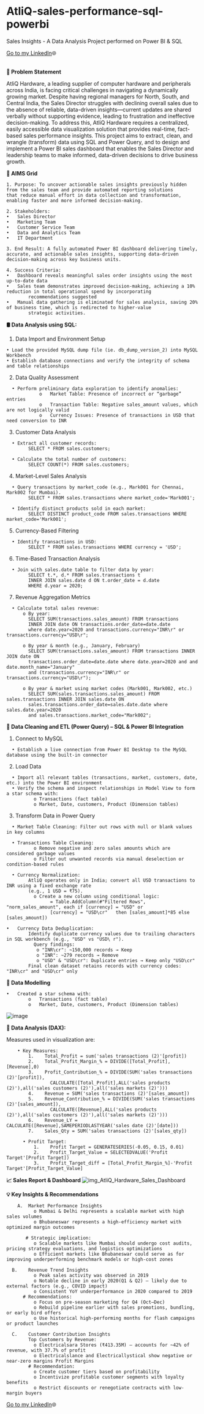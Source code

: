 # AtliQ-sales-performance-sql-powerbi
Sales Insights - A Data Analysis Project performed on Power BI &amp; SQL

<a href="https://www.linkedin.com/in/juhiajwani/" target="_blank" rel="noopener noreferrer" style="text-decoration: none; color: inherit; display: inline-flex; align-items: center;">
  <span style="text-decoration: underline;">Go to my LinkedIn</span>
  <span style="margin-left: 4 px;">🌐</span>
</a>
<br>
<br>

**🧩 Problem Statement**

AtliQ Hardware, a leading supplier of computer hardware and peripherals across India, is facing critical challenges in navigating a dynamically growing market. Despite having regional managers for North, South, and Central India, the Sales Director struggles with declining overall sales due to the absence of reliable, data-driven insights—current updates are shared verbally without supporting evidence, leading to frustration and ineffective decision-making. To address this, AtliQ Hardware requires a centralized, easily accessible data visualization solution that provides real-time, fact-based sales performance insights. This project aims to extract, clean, and wrangle (transform) data using SQL and Power Query, and to design and implement a Power BI sales dashboard that enables the Sales Director and leadership teams to make informed, data-driven decisions to drive business growth.


**🎯 AIMS Grid**
```
1. Purpose: To uncover actionable sales insights previously hidden from the sales team and provide automated reporting solutions
that reduce manual effort in data collection and transformation, enabling faster and more informed decision-making.

2. Stakeholders:
•	Sales Director
•	Marketing Team
•	Customer Service Team
•	Data and Analytics Team
•	IT Department

3. End Result: A fully automated Power BI dashboard delivering timely, accurate, and actionable sales insights, supporting data-driven
decision-making across key business units.

4. Success Criteria:
•	Dashboard reveals meaningful sales order insights using the most up-to-date data
•	Sales team demonstrates improved decision-making, achieving a 10% reduction in total operational spend by incorporating
        recommendations suggested
•	Manual data gathering is eliminated for sales analysis, saving 20% of business time, which is redirected to higher-value
        strategic activities.
```

**🛢️	Data Analysis using SQL:**

1.	Data Import and Environment Setup
   ```
  •	Load the provided MySQL dump file (ie. db_dump_version_2) into MySQL Workbench
  •	Establish database connections and verify the integrity of schema and table relationships
```

2. Data Quality Assessment
```
  •	Perform preliminary data exploration to identify anomalies:
            o	Market Table: Presence of incorrect or “garbage” entries
            o	Transaction Table: Negative sales_amount values, which are not logically valid
            o	Currency Issues: Presence of transactions in USD that need conversion to INR
```

3. Customer Data Analysis
```
  •	Extract all customer records:
        SELECT * FROM sales.customers;

  •	Calculate the total number of customers:
        SELECT COUNT(*) FROM sales.customers;
```

4. Market-Level Sales Analysis
```
  •	Query transactions by market_code (e.g., Mark001 for Chennai, Mark002 for Mumbai).
        SELECT * FROM sales.transactions where market_code='Mark001';

  •	Identify distinct products sold in each market:
        SELECT DISTINCT product_code FROM sales.transactions WHERE market_code='Mark001';
```

5. Currency-Based Filtering
```
  •	Identify transactions in USD:
        SELECT * FROM sales.transactions WHERE currency = 'USD';
```
6. Time-Based Transaction Analysis
```
  •	Join with sales.date table to filter data by year:
        SELECT t.*, d.* FROM sales.transactions t
        INNER JOIN sales.date d ON t.order_date = d.date
        WHERE d.year = 2020;
```
7. Revenue Aggregation Metrics
```
  •	Calculate total sales revenue:
      o	By year:
        SELECT SUM(transactions.sales_amount) FROM transactions
        INNER JOIN date ON transactions.order_date=date.date
        where date.year=2020 and transactions.currency="INR\r" or transactions.currency="USD\r";

      o	By year & month (e.g., January, February)
        SELECT SUM(transactions.sales_amount) FROM transactions INNER JOIN date ON
        transactions.order_date=date.date where date.year=2020 and and date.month_name="January"
        and (transactions.currency="INR\r" or transactions.currency="USD\r");

      o	By year & market using market codes (Mark001, Mark002, etc.)
        SELECT SUM(sales.transactions.sales_amount) FROM sales.transactions INNER JOIN sales.date ON
        sales.transactions.order_date=sales.date.date where sales.date.year=2020
        and sales.transactions.market_code="Mark002";
```
**🧹	Data Cleaning and ETL (Power Query) – SQL & Power BI Integration**

1.	 Connect to MySQL
```
  •	Establish a live connection from Power BI Desktop to the MySQL database using the built-in connector
```
2.	Load Data
```
  •	Import all relevant tables (transactions, market, customers, date, etc.) into the Power BI environment
  •	Verify the schema and inspect relationships in Model View to form a star schema with:
          o	Transactions (fact table)
          o	Market, Date, customers, Product (Dimension tables)
```
3.	Transform Data in Power Query
```
  •	Market Table Cleaning: Filter out rows with null or blank values in key columns

  •	Transactions Table Cleaning:
          o	Remove negative and zero sales amounts which are considered garbage values
          o	Filter out unwanted records via manual deselection or condition-based rules

  •	Currency Normalization:
        AtliQ operates only in India; convert all USD transactions to INR using a fixed exchange rate
        (e.g., 1 USD = ₹75).
          o	Create a new column using conditional logic:
                = Table.AddColumn(#"Filtered Rows", "norm_sales_amount", each if [currency] = "USD" or
                [currency] = "USD\cr"   then [sales_amount]*85 else [sales_amount])

•	Currency Data Deduplication:
        Identify duplicate currency values due to trailing characters in SQL workbench (e.g., "USD" vs "USD\ r").
          Query findings:
           o "INR\cr": ~150,000 records → Keep
           o "INR": ~279 records → Remove
           o "USD" & "USD\cr": Duplicate entries → Keep only "USD\cr"
        Final clean dataset retains records with currency codes: "INR\cr" and "USD\cr" only
```

**🧱	Data Modelling**
```
•	Created a star schema with:
        o	Transactions (fact table)
        o	Market, Date, customers, Product (Dimension tables)
```
![image](https://github.com/user-attachments/assets/cf703a53-4f06-49df-a852-66d754281512)


**🔣	Data Analysis (DAX):**

  Measures used in visualization are:
  ```
      •	Key Measures:
          1.	Total_Profit = sum('sales transactions (2)'[profit])
          2.	Total_Profit_Margin_% = DIVIDE([Total_Profit],[Revenue],0)
          3.	Profit_Contribution_% = DIVIDE(SUM('sales transactions (2)'[profit]),
                  CALCULATE([Total_Profit],ALL('sales products (2)'),all('sales customers (2)'),all('sales markets (2)')))
          4.	Revenue = SUM('sales transactions (2)'[sales_amount])
          5.	Revenue_Contribution_% = DIVIDE(SUM('sales transactions (2)'[sales_amount]),
                  CALCULATE([Revenue],ALL('sales products (2)'),all('sales customers (2)'),all('sales markets (2)')))
          6.	Revenue_LY = CALCULATE([Revenue],SAMEPERIODLASTYEAR('sales date (2)'[date]))
          7.	Sales_Qty = SUM('sales transactions (2)'[sales_qty])
```
```
      •	Profit Target:
          1.	Profit Target = GENERATESERIES(-0.05, 0.15, 0.01)
          2.	Profit_Target_Value = SELECTEDVALUE('Profit Target'[Profit Target])
          3.	Profit_Target_diff = [Total_Profit_Margin_%]-'Profit Target'[Profit_Target_Value]
```
**📈	Sales Report & Dashboard**
![img_AtliQ_Hardware_Sales_Dashboard](https://github.com/user-attachments/assets/539a765a-4c7a-4b01-bb63-8ff7c810347f)

**💡	Key Insights & Recommendations**
```
    A.	Market Performance Insights
          o	Mumbai & Delhi represents a scalable market with high sales volumes
          o	Bhubaneswar represents a high-efficiency market with optimized margin outcomes

       # Strategic implication:
          o	Scalable markets like Mumbai should undergo cost audits, pricing strategy evaluations, and logistics optimizations
          o	Efficient markets like Bhubaneswar could serve as for improving underperforming benchmark models or high-cost zones
```
```
  B.	Revenue Trend Insights
          o	Peak sales activity was observed in 2019
          o	Notable decline in early 2020(Q1 & Q2) – likely due to external factors (e.g., COVID impact)
          o	Consistent YoY underperformance in 2020 compared to 2019
      # Recommendations:
          o	Focus on pre-season marketing for Q4 (Oct–Dec)
          o	Rebuild pipeline earlier with sales promotions, bundling, or early bird offers
          o	Use historical high-performing months for flash campaigns or product launches
```
```
  C.	Customer Contribution Insights
        Top Customers by Revenue:
          o	Electricalsara Stores (₹413.35M) – accounts for ~42% of revenue, with 37.7% of profit
          o	Electricalslance and Electricallystical show negative or near-zero margins Profit Margins
        # Recommendation:
          o	Create customer tiers based on profitability
          o	Incentivize profitable customer segments with loyalty benefits
          o	Restrict discounts or renegotiate contracts with low-margin buyers
```
<a href="https://www.linkedin.com/in/juhiajwani/" target="_blank" rel="noopener noreferrer" style="text-decoration: none; color: inherit; display: inline-flex; align-items: center;">
  <span style="text-decoration: underline;">Go to my LinkedIn</span>
  <span style="margin-left: 4 px;">🌐</span>
</a>
<br>
<br>

